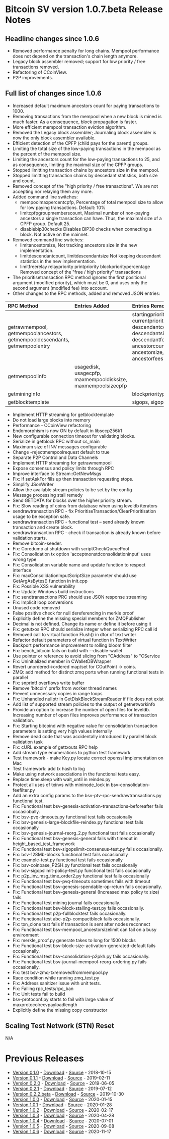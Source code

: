 # Bitcoin SV version 1.0.7.beta Release Notes

## Headline changes since 1.0.6
* Removed performance penalty for long chains. Mempool performance does not depend on the transaction's chain length anymore.
* Legacy block assembler removed; support for low priority / free transactions removed.
* Refactoring of CCoinView.
* P2P improvements.

## Full list of changes since 1.0.6
* Increased default maximum ancestors count for paying transactions to 1000.
* Removing transactions from the mempool when a new block is mined is much faster. As a consequence, block propagation is faster.
* More efficient mempool transaction eviction algorithm.
* Removed the Legacy block assembler; Journaling block assembler is now the only block assembler available.
* Efficient detection of the CPFP (child pays for the parent) groups.
* Limiting the total size of the low-paying transactions in the mempool as the percent of the mempool size.
* Limiting the ancestors count for the low-paying transactions to 25, and as consequence, limiting the maximal size of the CPFP groups.
* Stopped limitting transaction chains by ancestors size in the mempool.
* Stopped limitting transaction chains by descedant statistics, both size and count.
* Removed concept of the "high priority / free transactions". We are not accepting nor relaying them any more.
* Added command line switches:
    - mempoolmaxpercentcpfp, Percentage of total mempool size to allow for low paying transactions. Default: 10%
    - limitcpfpgroupmemberscount, Maximal number of non-paying ancestors a single transaction can have. Thus, the maximal size of a CPFP group. Default 25.
    - disablebip30checks Disables BIP30 checks when connecting a block. Not active on the mainnet.
* Removed command line switches:
    - limitancestorsize, Not tracking ancestors size in the new implementation.
    - limitdescendantcount, limitdescendantsize Not keeping descendant statistics in the new implementation.
    - limitfreerelay relaypriority printpriority blockprioritypercentage Removed concept of the "free / high priority" transactions
* The prioritisetransaction RPC method ignores the first positional argument (modified priority), which must be 0, and uses only the second argument (modified fee) into account.
* Other changes to the RPC methods, added and removed JSON entries:

| RPC Method | Entries Added | Entries Removed |
|:----------------- |:------------------- |:----------------------- |
| getrawmempool, getmempoolancestors, getmempooldescendants, getmempoolentry |  | startingpriority, currentpriority, descendantcount, descendantsize, descendantfees, ancestorcount, ancestorsize, ancestorfees |
| getmempoolinfo | usagedisk, usagecpfp, maxmempooldisksize, maxmempoolsizecpfp | |
| getmininginfo | | blockprioritypercentage |
| getblocktemplate | | sigops, sigoplimit |

* Implement HTTP streaming for getblocktemplate
* Do not load large blocks into memory
* Performance - CCoinView refactoring
* Endomorphism is now ON by default in libsecp256k1
* New configurable connection timeout for validating blocks.
* Serialize in getblock RPC without cs_main
* Maximum size of INV messages configurable
* Change -rejectmempoolrequest default to true
* Separate P2P Control and Data Channels
* Implement HTTP streaming for getrawmempool
* Expose consensus and policy limits through RPC
* Improve interface to Stream::GetNewMsgs
* Fix: If setAskFor fills up then transaction requesting stops.
* Simplify JSonWriter
* Allow the available stream policies to be set by the config
* Message processing stall remedy
* Send GETDATA for blocks over the higher priority stream.
* Fix: Slow reading of coins from database when using leveldb iterators
* sendrawtransaction RPC - fix PrioritiseTransaction/ClearPrioritisation usage to be exception safe.
* sendrawtransaction RPC - functional test – send already known transaction and create block.
* sendrawtransaction RPC - check if transaction is already known before validation starts.
* Remove bitcoin-seeder.
* Fix: Coredump at shutdown with scriptCheckQueuePool
* Fix: Consolidation tx option 'acceptnonstdconsolidationinput' uses wrong type
* Fix: Consolidation variable name and update function to respect interface
* Fix: maxConsolidationInputScriptSize parameter should use GetArgAsBytes() function in init.cpp
* Fix: Possible XSS vulnerability
* Fix: Update Windows build instructions
* Fix: sendtransactions PRC should use JSON response streaming
* Fix: Implicit loop conversions
* Unused code removed
* False positive check for null dereferencing in merkle proof
* Explicitly define the missing special members for ZMQPublisher
* Decimal is not defined. Change its name or define it before using it
* Fix: getutxos RPC should serialize integer when serializing RPC call id
* Removed call to virtual function Flush() in dtor of text writer
* Refactor default parameters of virtual function in TextWriter
* Backport performance improvement to rolling bloom filter
* Fix: bench_bitcoin fails on build with --disable-wallet
* Use pointer or reference to avoid slicing from "CAddress" to "CService
* Fix: Uninitialized member in CWalletDBWrapper
* Revert unordered->ordered map/set for COutPoint -> coins.
* ZMQ: add method for distinct zmq ports when running functional tests in parallel
* Fix: snprintf overflows write buffer
* Remove 'bitcoin' prefix from worker thread names
* Prevent unnecessary copies in range loops
* Fix: Unhandled nullptr in GetDiskBlockStreamReader if file does not exist
* Add list of supported stream policies to the output of getnetworkinfo
* Provide an option to increase the number of open files for leveldb. Increasing number of open files improves performance of transaction validation.
* Fix: Starting bitcoind with negative value for consolidation transaction parameters is setting very high values internally
* Remove dead code that was accidentally introduced by parallel block validation task
* Fix: cURL example of gettxouts RPC help
* Add stream type enumerations to python test framework
* Test framework - make Key.py locate correct openssl implementation on Mac
* Test framework: add tx hash to log
* Make using network associations in the functional tests easy.     
* Replace time.sleep with wait_until in reindex.py
* Protect all uses of txinvs with mininode_lock in bsv-consolidation-feefilter.py
* Add an extra config params to the bsv-ptv-rpc-sendrawtransactions.py functional test.
* Fix: Functional test bsv-genesis-activation-transactions-beforeafter fails occasiobally.
* Fix: bsv-pvq-timeouts.py functional test fails occasionally
* Fix: bsv-genesis-large-blockfile-reindex.py functional test fails occasionally
* Fix: bsv-genesis-journal-reorg_2.py functional test fails occasionally
* Fix: Functional test bsv-genesis-general fails with timeout in height_based_test_framework
* Fix: Functional test bsv-sigopslimit-consensus-test.py fails occasionally.
* Fix: bsv-128Mb-blocks functional test fails occasionally
* Fix: example-test.py functional test fails occasionally
* Fix: bsv-coinbase_P2SH.py functional test fails occasionally
* Fix: bsv-sigopslimit-policy-test.py functional test fails occasionally
* Fix: p2p_inv_msg_time_order2.py functional test fails occasionally
* Fix: Functional test bsv-pvq-timeouts sometimes fails with timeout
* Fix: Functional test bsv-genesis-spendable-op-return fails occasionally.
* Fix: Functional test bsv-genesis-general (Increased max policy tx size) fails.
* Fix: Functional test mining journal fails occasionally.
* Fix: Functional test bsv-block-stalling-test.py fails occasionally.
* Fix: Functional test p2p-fullblocktest fails occasionally.
* Fix: Functional test abc-p2p-compactblock fails occasionally.
* Fix: txn_clone test fails if transaction is sent after nodes reconnect
* Fix: Functional test bsv-mempool_ancestorsizelimit can fail on a busy environment
* Fix: merkle_proof.py generate takes to long for 1500 blocks
* Fix: Functional test bsv-block-size-activation-generated-default fails occasionally.
* Fix: Functional test bsv-consolidation-p2pkh.py fails occasionally.
* Fix: Functional test bsv-journal-mempool-reorg-ordering.py fails occasionally.
* Fix: test bsv-zmq-txremovedfrommempool.py
* Race condition while running zmq_test.py
* Fix: Address sanitizer issue with unit tests.
* Fix: Failing rpc_tests/rpc_ban
* Fix: Unit tests fail to build
* bsv-protoconf.py starts to fail with large value of maxprotocolrecvpayloadlength
* Explicitly define the missing copy constructor

## Scaling Test Network (STN) Reset
N/A

# Previous Releases
* [Version 0.1.0](release-notes-v0.1.0.md) - [Download](https://download.bitcoinsv.io/bitcoinsv/0.1.0/) - [Source](https://github.com/bitcoin-sv/bitcoin-sv/tree/v0.1.0) - 2018-10-15
* [Version 0.1.1](release-notes-v0.1.1.md) - [Download](https://download.bitcoinsv.io/bitcoinsv/0.1.1/) - [Source](https://github.com/bitcoin-sv/bitcoin-sv/tree/v0.1.1) - 2019-02-11
* [Version 0.2.0](release-notes-v0.2.0.md) - [Download](https://download.bitcoinsv.io/bitcoinsv/0.2.0/) - [Source](https://github.com/bitcoin-sv/bitcoin-sv/tree/v0.2.0) - 2019-06-05
* [Version 0.2.1](release-notes-v0.2.1.md) - [Download](https://download.bitcoinsv.io/bitcoinsv/0.2.1/) - [Source](https://github.com/bitcoin-sv/bitcoin-sv/tree/v0.2.1) - 2019-07-12
* [Version 0.2.2.beta](release-notes-v0.2.2-beta.md) - [Download](https://download.bitcoinsv.io/bitcoinsv/0.2.2.beta/) - [Source](https://github.com/bitcoin-sv/bitcoin-sv/tree/v0.2.2.beta) - 2019-10-30
* [Version 1.0.0](release-notes-v1.0.0.md) - [Download](https://download.bitcoinsv.io/bitcoinsv/1.0.0/) - [Source](https://github.com/bitcoin-sv/bitcoin-sv/tree/v1.0.0) - 2020-01-15
* [Version 1.0.1](release-notes-v1.0.1.md) - [Download](https://download.bitcoinsv.io/bitcoinsv/1.0.1/) - [Source](https://github.com/bitcoin-sv/bitcoin-sv/tree/v1.0.1) - 2020-01-28
* [Version 1.0.2](release-notes-v1.0.2.md) - [Download](https://download.bitcoinsv.io/bitcoinsv/1.0.2/) - [Source](https://github.com/bitcoin-sv/bitcoin-sv/tree/v1.0.2) - 2020-02-17
* [Version 1.0.3](release-notes-v1.0.3.md) - [Download](https://download.bitcoinsv.io/bitcoinsv/1.0.3/) - [Source](https://github.com/bitcoin-sv/bitcoin-sv/tree/v1.0.3) - 2020-04-28
* [Version 1.0.4](release-notes-v1.0.4.md) - [Download](https://download.bitcoinsv.io/bitcoinsv/1.0.4/) - [Source](https://github.com/bitcoin-sv/bitcoin-sv/tree/v1.0.4) - 2020-07-01
* [Version 1.0.5](release-notes-v1.0.5.md) - [Download](https://download.bitcoinsv.io/bitcoinsv/1.0.5/) - [Source](https://github.com/bitcoin-sv/bitcoin-sv/tree/v1.0.5) - 2020-09-08
* [Version 1.0.6](release-notes-v1.0.6.md) - [Download](https://download.bitcoinsv.io/bitcoinsv/1.0.6/) - [Source](https://github.com/bitcoin-sv/bitcoin-sv/tree/v1.0.6) - 2020-11-17
